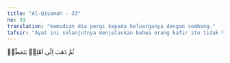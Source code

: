 ```yaml
---
title: "Al-Qiyamah - 33"
no: 33
translation: "kemudian dia pergi kepada keluarganya dengan sombong."
tafsir: "Ayat ini selanjutnya menjelaskan bahwa orang kafir itu tidak hanya menantang dan tidak mau patuh kepada Allah, bahkan dia mendatangi keluarga dan sanak familinya untuk menceritakan segala sikapnya itu dengan sombong dan angkuh.\n\nOrang-orang yang mengingkari Allah selalu bersikap mendustakan kebenaran Ilahi dengan hatinya, serta berbuat dan bertindak sehari-hari dengan sikap itu. Lebih dari itu, dia merasa bangga dan sombong terhadap apa yang dikerjakannya. Tidak sedikit pun kebaikan menurut pandangan Allah yang melekat pada diri orang itu, lahiriah maupun batiniah."
---
```


ثُمَّ ذَهَبَ اِلٰٓى اَهْلِهٖ يَتَمَطّٰىۗ
